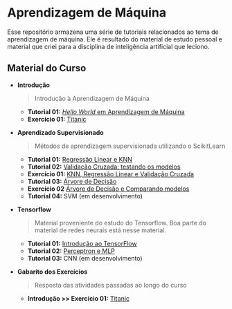 # Aprendizagem de Máquina

Esse repositório armazena uma série de tutoriais relacionados ao tema de 
aprendizagem de máquina. Ele é resultado do material de estudo pessoal e material
que criei para a disciplina de inteligência artificial que leciono.

## Material do Curso

* **Introdução**
    > Introdução à Aprendizagem de Máquina
    * **Tutorial 01:** [*Hello World* em Aprendizagem de Máquina](https://nbviewer.jupyter.org/github/adolfoguimaraes/machinelearning/blob/master/Introduction/Tutorial01_HelloWorld.ipynb)
    * **Exercício 01:** [Titanic](https://nbviewer.jupyter.org/github/adolfoguimaraes/machinelearning/blob/master/Introduction/Exercicio01_Titanic.ipynb)

* **Aprendizado Supervisionado**
    > Métodos de aprendizagem supervisionada utilizando o ScikitLearn
    * **Tutorial 01:** [Regressão Linear e KNN](https://nbviewer.jupyter.org/github/adolfoguimaraes/machinelearning/blob/master/SupervisedLearning/Tutorial01_RegressaoLinear_KNN.ipynb)
    * **Tutorial 02:** [Validação Cruzada: testando os modelos](https://nbviewer.jupyter.org/github/adolfoguimaraes/machinelearning/blob/master/SupervisedLearning/Tutorial02_ValidacaoCruzada.ipynb)
    * **Exercício 01:** [KNN, Regressão Linear e Validação Cruzada](https://nbviewer.jupyter.org/github/adolfoguimaraes/machinelearning/blob/master/SupervisedLearning/Exercicio01_KNN_RL_CV.ipynb)
    * **Tutorial 03:** [Árvore de Decisão](https://nbviewer.jupyter.org/github/adolfoguimaraes/machinelearning/blob/master/SupervisedLearning/Tutorial03_ArvoreDeDecisao.ipynb)
    * **Exercício 02** [Árvore de Decisão e Comparando modelos](https://nbviewer.jupyter.org/github/adolfoguimaraes/machinelearning/blob/master/SupervisedLearning/Exercicio02_DT_Comparacao.ipynb)
    * **Tutorial 04:** SVM (em desenvolvimento)

* **Tensorflow**
    > Material proveniente do estudo do Tensorflow. Boa parte do material de redes
    neurais está nesse material.
    * **Tutorial 01:** [Introdução ao TensorFlow](https://nbviewer.jupyter.org/github/adolfoguimaraes/machinelearning/blob/master/Tensorflow/Tutorial01_IntroducaoTensorflow.ipynb)
    * **Tutorial 02:** [Perceptron e MLP](https://nbviewer.jupyter.org/github/adolfoguimaraes/machinelearning/blob/master/Tensorflow/Tutorial02_MLP.ipynb)
    * **Tutorial 03:** CNN (em desenvolvimento)
    
* **Gabarito dos Exercícios**
    > Resposta das atividades passadas ao longo do curso
    * **Introdução >> Exercício 01:** [Titanic](https://nbviewer.jupyter.org/github/adolfoguimaraes/machinelearning/blob/master/Gabarito/Exercicio01_Titanic_Gabarito.ipynb)
    
